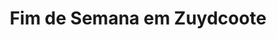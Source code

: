 ---
ref: sol-030-0244
title: ["Fim de Semana em Zuydcoote"]
author_name: ["unknown author"]
publisher: ["unknown publisher"]
year: "unknown date"
origin: ["Portugal"]
formats: ["book"]
disciplines: ["graphic-design"]
tags:
layout: artifact
status: ["production"]
published: false
int_published: false
image_count:
date_added: 2023-06-16
batch:
---